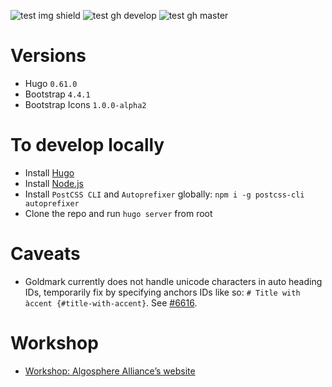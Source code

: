![test img shield](https://img.shields.io/github/workflow/status/algosphere/algo-website/build)
![test gh develop](https://github.com/algosphere/algo-website/workflows/ci/badge.svg?branch=develop)
![test gh master](https://github.com/algosphere/algo-website/workflows/ci/badge.svg?branch=master)


# Versions
 - Hugo `0.61.0`
 - Bootstrap `4.4.1`
 - Bootstrap Icons `1.0.0-alpha2`

# To develop locally
- Install [Hugo](https://gohugo.io/)
- Install [Node.js](https://nodejs.org/)
- Install `PostCSS CLI` and `Autoprefixer` globally: `npm i -g postcss-cli autoprefixer`
- Clone the repo and run `hugo server` from root

# Caveats
- Goldmark currently does not handle unicode characters in auto heading IDs, temporarily fix by specifying anchors IDs like so: `# Title with àccent {#title-with-accent}`. See [#6616](https://github.com/gohugoio/hugo/issues/6616).

# Workshop
- [Workshop: Algosphere Alliance’s website](https://docs.google.com/document/d/1nXhrGaih0b8pFP8Ucf730qY53uq6WcF2PzS4Bp4ynPM/)
